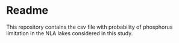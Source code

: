 # Readme
This repository contains the csv file with probability of phosphorus limitation in the NLA lakes considered in this study.
